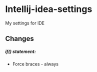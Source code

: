 # Intellij-idea-settings
My settings for IDE

## Changes

##### if() statement:

+ Force braces - always
